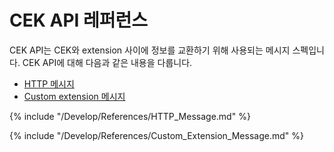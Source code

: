 # CEK API 레퍼런스
CEK API는 CEK와 extension 사이에 정보를 교환하기 위해 사용되는 메시지 스펙입니다. CEK API에 대해 다음과 같은 내용을 다룹니다.
* [HTTP 메시지](#HTTPMessage)
* [Custom extension 메시지](#CustomExtMessage)

{% include "/Develop/References/HTTP_Message.md" %}

{% include "/Develop/References/Custom_Extension_Message.md" %}
